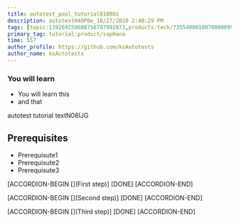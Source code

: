 ```yaml
---
title: autotest_pool_tutorial8108Oi
description: autotestH40P0e_10/27/2020 2:40:29 PM
tags: [topic:139269250608756787992873,products:tech/73554900100700000996,tutorial:experience/advanced]
primary_tag: tutorial:product/sapHana
time: 557
author_profile: https://github.com/ksAutotests
author_name: ksAutotests
---
```

### You will learn
- You will learn this
- and that

autotest tutorial textN08IJG

## Prerequisites
- Prerequisute1
- Prerequisute2
- Prerequisute3

[ACCORDION-BEGIN [](First step)]
[DONE]
[ACCORDION-END]

[ACCORDION-BEGIN [](Second step)]
[DONE]
[ACCORDION-END]

[ACCORDION-BEGIN [](Third step)]
[DONE]
[ACCORDION-END]

